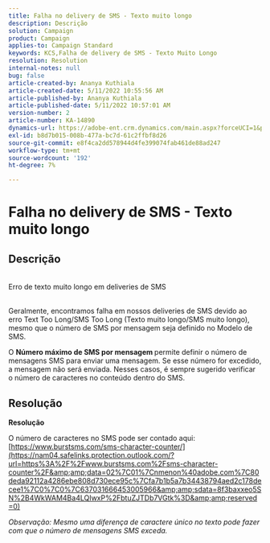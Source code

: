 ```yaml
---
title: Falha no delivery de SMS - Texto muito longo
description: Descrição
solution: Campaign
product: Campaign
applies-to: Campaign Standard
keywords: KCS,Falha de delivery de SMS - Texto Muito Longo
resolution: Resolution
internal-notes: null
bug: false
article-created-by: Ananya Kuthiala
article-created-date: 5/11/2022 10:55:56 AM
article-published-by: Ananya Kuthiala
article-published-date: 5/11/2022 10:57:01 AM
version-number: 2
article-number: KA-14890
dynamics-url: https://adobe-ent.crm.dynamics.com/main.aspx?forceUCI=1&pagetype=entityrecord&etn=knowledgearticle&id=3ff419ea-18d1-ec11-a7b5-0022480a8e40
exl-id: b8d7b015-008b-477a-bc7d-61c2ffbf8d26
source-git-commit: e8f4ca2dd578944d4fe399074fab461de88ad247
workflow-type: tm+mt
source-wordcount: '192'
ht-degree: 7%

---
```


# Falha no delivery de SMS - Texto muito longo

## Descrição

<br>Erro de texto muito longo em deliveries de SMS<br><br>


Geralmente, encontramos falha em nossos deliveries de SMS devido ao erro Text Too Long/SMS Too Long (Texto muito longo/SMS muito longo), mesmo que o número de SMS por mensagem seja definido no Modelo de SMS.

O <b>Número máximo de SMS por mensagem </b>permite definir o número de mensagens SMS para enviar uma mensagem. Se esse número for excedido, a mensagem não será enviada. Nesses casos, é sempre sugerido verificar o número de caracteres no conteúdo dentro do SMS.


## Resolução

<b>Resolução</b>


O número de caracteres no SMS pode ser contado aqui: [https://www.burstsms.com/sms-character-counter/](https://nam04.safelinks.protection.outlook.com/?url=https%3A%2F%2Fwww.burstsms.com%2Fsms-character-counter%2F&amp;amp;data=02%7C01%7Cnmenon%40adobe.com%7C80deda92112a4286ebe808d730ece95c%7Cfa7b1b5a7b34438794aed2c178decee1%7C0%7C0%7C637031666453005966&amp;amp;sdata=8f3baxxeo5SN%2B4WkWAM4Ba4LQIwxP%2FbtuZJTDb7VGtk%3D&amp;amp;reserved=0)



*Observação: Mesmo uma diferença de caractere único no texto pode fazer com que o número de mensagens SMS exceda.*
